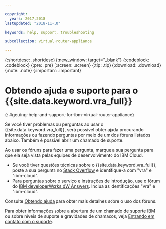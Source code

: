 ```yaml
---

copyright:
  years: 2017,2018
lastupdated: "2018-11-10"

keywords: help, support, troubleshooting

subcollection: virtual-router-appliance

---
```


{:shortdesc: .shortdesc}
{:new_window: target="_blank"}
{:codeblock: .codeblock}
{:pre: .pre}
{:screen: .screen}
{:tip: .tip}
{:download: .download}
{:note: .note}
{:important: .important}

# Obtendo ajuda e suporte para o {{site.data.keyword.vra_full}}
{: #getting-help-and-support-for-ibm-virtual-router-appliance}

Se você tiver problemas ou perguntas ao usar o {{site.data.keyword.vra_full}}, será possível obter ajuda procurando informações ou fazendo perguntas por meio de um dos fóruns listados abaixo. Também é possível abrir um chamado de
suporte.

Ao usar os fóruns para fazer uma pergunta, marque a sua pergunta para que ela seja vista pelas equipes de desenvolvimento do IBM Cloud.

* Se você tiver questões técnicas sobre o {{site.data.keyword.vra_full}}, poste a sua pergunta no [Stack Overflow](https://stackoverflow.com/search?q=vra+ibm-cloud) e identifique-a com "vra" e "ibm-cloud".
* Para perguntas sobre o serviço e instruções de introdução, use o fórum do [IBM developerWorks dW Answers](https://developer.ibm.com/answers/topics/vra.html?smartspace=ibm-cloud). Inclua as identificações "vra" e "ibm-cloud".

Consulte
[Obtendo
ajuda](/docs/get-support?topic=get-support-using-avatar) para obter mais detalhes sobre o uso dos fóruns.

Para obter informações sobre a abertura de um chamado de suporte IBM ou sobre níveis de suporte e gravidades de chamados, veja [Entrando em contato com o suporte](/docs/get-support?topic=get-support-contacting-bluemix-support-dedicated-local).
